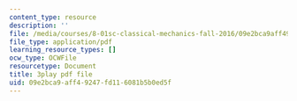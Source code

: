 ```yaml
---
content_type: resource
description: ''
file: /media/courses/8-01sc-classical-mechanics-fall-2016/09e2bca9aff49247fd116081b5b0ed5f_Lpd_TddOSZY.pdf
file_type: application/pdf
learning_resource_types: []
ocw_type: OCWFile
resourcetype: Document
title: 3play pdf file
uid: 09e2bca9-aff4-9247-fd11-6081b5b0ed5f
---
```

